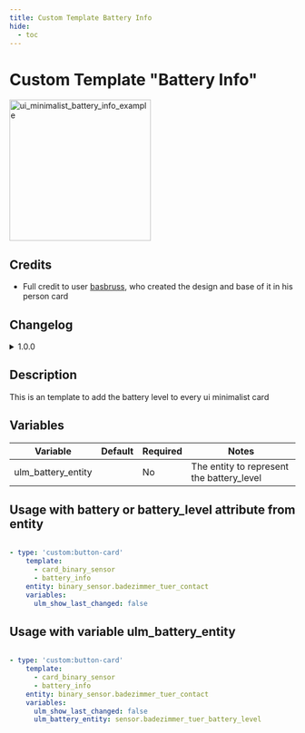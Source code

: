 ```yaml
---
title: Custom Template Battery Info
hide:
  - toc
---
```


<!-- markdownlint-disable MD046 -->

# Custom Template "Battery Info"

<img width="249" alt="ui_minimalist_battery_info_example" src="https://user-images.githubusercontent.com/63370033/184395981-7fce5840-aa76-453d-8756-39b15e36d26c.png">

## Credits

- Full credit to user [basbruss](https://github.com/basbruss), who created the design and base of it in his person card

## Changelog

<details>
<summary>1.0.0</summary>
Initial release
</details>

## Description

This is an template to add the battery level to every ui minimalist card

## Variables

| Variable                                     | Default | Required | Notes                                                                    |
| -------------------------------------------- | ------- | -------- | ------------------------------------------------------------------------ |
| ulm_battery_entity                           |         | No       | The entity to represent the battery_level

## Usage with battery or battery_level attribute from entity

```yaml

- type: 'custom:button-card'
    template:
      - card_binary_sensor
      - battery_info
    entity: binary_sensor.badezimmer_tuer_contact
    variables:
      ulm_show_last_changed: false

```

## Usage with variable ulm_battery_entity

```yaml

- type: 'custom:button-card'
    template:
      - card_binary_sensor
      - battery_info
    entity: binary_sensor.badezimmer_tuer_contact
    variables:
      ulm_show_last_changed: false
      ulm_battery_entity: sensor.badezimmer_tuer_battery_level

```
